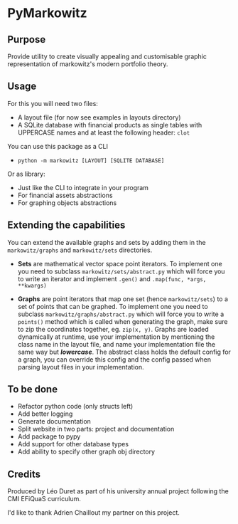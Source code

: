 # PyMarkowitz

## Purpose

Provide utility to create visually appealing and customisable graphic representation of markowitz's
modern portfolio theory.

## Usage

For this you will need two files:

- A layout file (for now see examples in layouts directory)
- A SQLite database with financial products as single tables with UPPERCASE names and at least the
  following header: `clot`

You can use this package as a CLI

- `python -m markowitz [LAYOUT] [SQLITE DATABASE]`

Or as library:

- Just like the CLI to integrate in your program
- For financial assets abstractions
- For graphing objects abstractions

## Extending the capabilities 

You can extend the available graphs and sets by adding them in the `markowitz/graphs` and `markowitz/sets` directories.
- **Sets** are mathematical vector space point iterators. To implement one you need to subclass `markowitz/sets/abstract.py` which will force you to write an iterator and implement `.gen()` and `.map(func, *args, **kwargs)`

- **Graphs** are point iterators that map one set (hence `markowitz/sets`) to a set of points that can be graphed. To implement one you need to subclass `markowitz/graphs/abstract.py` which will force you to write a `points()` method which is called when generating the graph, make sure to zip the coordinates together, eg. `zip(x, y)`. Graphs are loaded dynamically at runtime, use your implementation by mentioning the class name in the layout file, and name your implementation file the same way but ***lowercase***. The abstract class holds the default config for a graph, you can override this config and the config passed when parsing layout files in your implementation.

## To be done

- Refactor python code (only structs left)
- Add better logging
- Generate documentation
- Split website in two parts: project and documentation
- Add package to pypy
- Add support for other database types
- Add ability to specify other graph obj directory

## Credits

Produced by Léo Duret as part of his university annual project following the CMI EFiQuaS curriculum.

I'd like to thank Adrien Chaillout my partner on this project.
